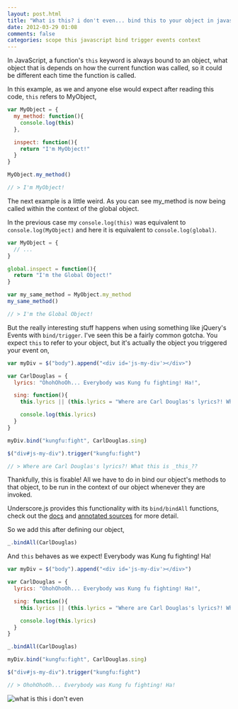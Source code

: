 ```yaml
---
layout: post.html
title: "What is this? i don't even... bind this to your object in javascript!"
date: 2012-03-29 01:08
comments: false
categories: scope this javascript bind trigger events context
---
```


In JavaScript, a function's `this` keyword is always bound to an object, what
object that is depends on how the current function was called, so it could be
different each time the function is called.

In this example, as we and anyone else would expect after reading this code,
`this` refers to MyObject,

``` js
var MyObject = {
  my_method: function(){
    console.log(this)
  },

  inspect: function(){
    return "I'm MyObject!"
  }
}

MyObject.my_method()

// > I'm MyObject!
```

The next example is a little weird. As you can see my_method is now being
called within the context of the global object.

In the previous case my `console.log(this)` was equivalent to
`console.log(MyObject)` and here it is equivalent to `console.log(global)`.

``` js
var MyObject = {
  // ...
}

global.inspect = function(){
  return "I'm the Global Object!"
}

var my_same_method = MyObject.my_method
my_same_method()

// > I'm the Global Object!
```

But the really interesting stuff happens when using something like jQuery's
Events with `bind/trigger`. I've seen this be a fairly common gotcha. You
expect `this` to refer to your object, but it's actually the object you
triggered your event on,

``` js
var myDiv = $("body").append("<div id='js-my-div'></div>")

var CarlDouglas = {
  lyrics: "OhohOhoOh... Everybody was Kung fu fighting! Ha!",

  sing: function(){
    this.lyrics || (this.lyrics = "Where are Carl Douglas's lyrics?! What this is _this_??")

    console.log(this.lyrics)
  }
}

myDiv.bind("kungfu:fight", CarlDouglas.sing)

$("div#js-my-div").trigger("kungfu:fight")

// > Where are Carl Douglas's lyrics?! What this is _this_??
```

Thankfully, this is fixable! All we have to do in bind our object's methods to
that object, to be run in the context of our object whenever they are invoked.

Underscore.js provides this functionality with its `bind/bindAll` functions, check out
the [docs](http://documentcloud.github.com/underscore/#bind) and [annotated
sources](http://documentcloud.github.com/underscore/docs/underscore.html#section-52) for more detail.

So we add this after defining our object,

``` js
_.bindAll(CarlDouglas)
```

And `this` behaves as we expect! Everybody was Kung fu fighting! Ha!

``` js
var myDiv = $("body").append("<div id='js-my-div'></div>")

var CarlDouglas = {
  lyrics: "OhohOhoOh... Everybody was Kung fu fighting! Ha!",

  sing: function(){
    this.lyrics || (this.lyrics = "Where are Carl Douglas's lyrics?! What this is _this_??")

    console.log(this.lyrics)
  }
}

_.bindAll(CarlDouglas)

myDiv.bind("kungfu:fight", CarlDouglas.sing)

$("div#js-my-div").trigger("kungfu:fight")

// > OhohOhoOh... Everybody was Kung fu fighting! Ha!
```

![what is this i don't even](http://i0.kym-cdn.com/photos/images/newsfeed/000/228/647/tumblr_ll9huqRApq1qbfddao1_500.jpg)

